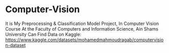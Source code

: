 # Computer-Vision
It is My Preprocessing &amp; Classification Model Project, In Computer Vision Course At the Faculty of Computers and Information Science, Ain Shams University
Can Find Data on Kaggle: https://www.kaggle.com/datasets/mohamedmahmoudragab/computervision-dataset
